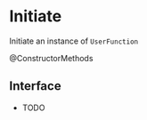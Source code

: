 # Initiate

Initiate an instance of `UserFunction`

<span class="badge badge--secondary"> @ConstructorMethods </span>

## Interface

- TODO
